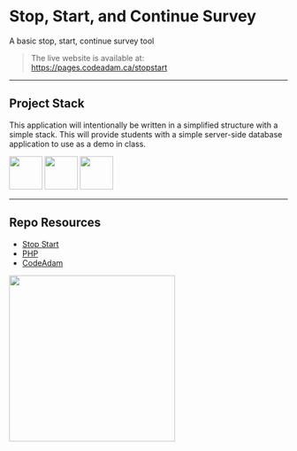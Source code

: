 # Stop, Start, and Continue Survey

A basic stop, start, continue survey tool

> The live website is available at:  
> https://pages.codeadam.ca/stopstart

---

## Project Stack

This application will intentionally be written in a simplified structure with a simple stack. This will provide students with a simple server-side database application to use as a demo in class.

<img src="https://console.codeadam.ca/api/image/php" width="60"> <img src="https://console.codeadam.ca/api/image/mysql" width="60"> <img src="https://console.codeadam.ca/api/image/w3css" width="60">

---

## Repo Resources

- [Stop Start](https://pages.codeadam.ca/stopstart)
- [PHP](https://php.net)
- [CodeAdam](https://codeadam.ca)

<a href="https://brickmmo.com">
<img src="https://brickmmo.com/images/brickmmo-logo-horizontal.jpg" width="300">
</a>
